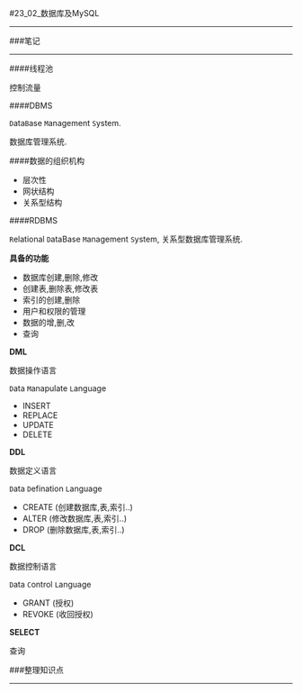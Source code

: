 #23_02_数据库及MySQL

---

###笔记

---

####线程池

控制流量

####DBMS

`D`ata`B`ase `M`anagement `S`ystem.

数据库管理系统.

####数据的组织机构

* 层次性
* 网状结构
* 关系型结构

####RDBMS

`R`elational `D`ataBase `M`anagement `S`ystem, 关系型数据库管理系统.

**具备的功能**

* 数据库创建,删除,修改
* 创建表,删除表,修改表
* 索引的创建,删除
* 用户和权限的管理
* 数据的增,删,改
* 查询

**DML**

数据操作语言

`D`ata	`M`anapulate `L`anguage 

* INSERT
* REPLACE
* UPDATE
* DELETE

**DDL**

数据定义语言

`D`ata `D`efination `L`anguage 

* CREATE (创建数据库,表,索引..)
* ALTER (修改数据库,表,索引..)
* DROP (删除数据库,表,索引..)

**DCL**

数据控制语言

`D`ata `C`ontrol `L`anguage

* GRANT (授权)
* REVOKE (收回授权)

**SELECT**

查询



###整理知识点

---